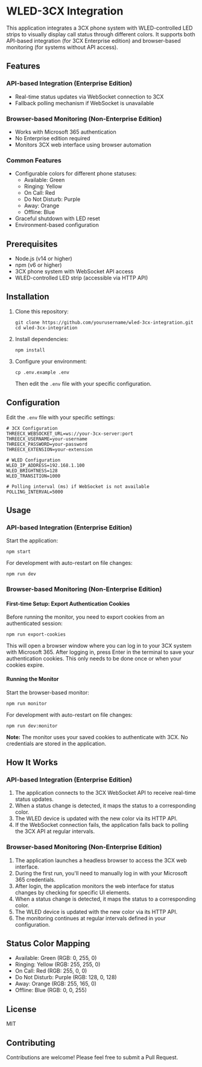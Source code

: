 # WLED-3CX Integration

This application integrates a 3CX phone system with WLED-controlled LED strips to visually display call status through different colors. It supports both API-based integration (for 3CX Enterprise edition) and browser-based monitoring (for systems without API access).

## Features

### API-based Integration (Enterprise Edition)
- Real-time status updates via WebSocket connection to 3CX
- Fallback polling mechanism if WebSocket is unavailable

### Browser-based Monitoring (Non-Enterprise Edition)
- Works with Microsoft 365 authentication
- No Enterprise edition required
- Monitors 3CX web interface using browser automation

### Common Features
- Configurable colors for different phone statuses:
  - Available: Green
  - Ringing: Yellow
  - On Call: Red
  - Do Not Disturb: Purple
  - Away: Orange
  - Offline: Blue
- Graceful shutdown with LED reset
- Environment-based configuration

## Prerequisites

- Node.js (v14 or higher)
- npm (v6 or higher)
- 3CX phone system with WebSocket API access
- WLED-controlled LED strip (accessible via HTTP API)

## Installation

1. Clone this repository:
   ```
   git clone https://github.com/yourusername/wled-3cx-integration.git
   cd wled-3cx-integration
   ```

2. Install dependencies:
   ```
   npm install
   ```

3. Configure your environment:
   ```
   cp .env.example .env
   ```
   Then edit the `.env` file with your specific configuration.

## Configuration

Edit the `.env` file with your specific settings:

```
# 3CX Configuration
THREECX_WEBSOCKET_URL=ws://your-3cx-server:port
THREECX_USERNAME=your-username
THREECX_PASSWORD=your-password
THREECX_EXTENSION=your-extension

# WLED Configuration
WLED_IP_ADDRESS=192.168.1.100
WLED_BRIGHTNESS=128
WLED_TRANSITION=1000

# Polling interval (ms) if WebSocket is not available
POLLING_INTERVAL=5000
```

## Usage

### API-based Integration (Enterprise Edition)

Start the application:

```
npm start
```

For development with auto-restart on file changes:

```
npm run dev
```

### Browser-based Monitoring (Non-Enterprise Edition)

#### First-time Setup: Export Authentication Cookies

Before running the monitor, you need to export cookies from an authenticated session:

```
npm run export-cookies
```

This will open a browser window where you can log in to your 3CX system with Microsoft 365. After logging in, press Enter in the terminal to save your authentication cookies. This only needs to be done once or when your cookies expire.

#### Running the Monitor

Start the browser-based monitor:

```
npm run monitor
```

For development with auto-restart on file changes:

```
npm run dev:monitor
```

**Note:** The monitor uses your saved cookies to authenticate with 3CX. No credentials are stored in the application.

## How It Works

### API-based Integration (Enterprise Edition)

1. The application connects to the 3CX WebSocket API to receive real-time status updates.
2. When a status change is detected, it maps the status to a corresponding color.
3. The WLED device is updated with the new color via its HTTP API.
4. If the WebSocket connection fails, the application falls back to polling the 3CX API at regular intervals.

### Browser-based Monitoring (Non-Enterprise Edition)

1. The application launches a headless browser to access the 3CX web interface.
2. During the first run, you'll need to manually log in with your Microsoft 365 credentials.
3. After login, the application monitors the web interface for status changes by checking for specific UI elements.
4. When a status change is detected, it maps the status to a corresponding color.
5. The WLED device is updated with the new color via its HTTP API.
6. The monitoring continues at regular intervals defined in your configuration.

## Status Color Mapping

- Available: Green (RGB: 0, 255, 0)
- Ringing: Yellow (RGB: 255, 255, 0)
- On Call: Red (RGB: 255, 0, 0)
- Do Not Disturb: Purple (RGB: 128, 0, 128)
- Away: Orange (RGB: 255, 165, 0)
- Offline: Blue (RGB: 0, 0, 255)

## License

MIT

## Contributing

Contributions are welcome! Please feel free to submit a Pull Request.
